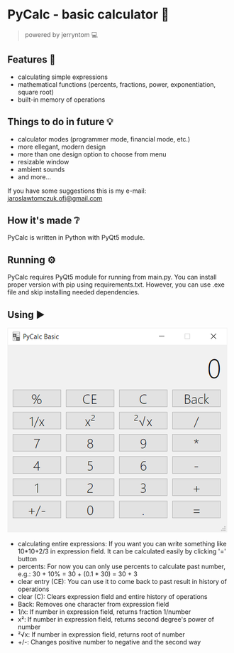 # PyCalc - basic calculator 🧮
> powered by jerryntom 💻
## Features 📝
- calculating simple expressions
- mathematical functions (percents, fractions, power, exponentiation, square root)
- built-in memory of operations  
## Things to do in future 💡
- calculator modes (programmer mode, financial mode, etc.)
- more ellegant, modern design 
- more than one design option to choose from menu 
- resizable window 
- ambient sounds
- and more... 

If you have some suggestions this is my e-mail: jaroslawtomczuk.ofi@gmail.com
## How it's made ❔
PyCalc is written in Python with PyQt5 module. 
## Running ⚙️
PyCalc requires PyQt5 module for running from main.py. You can install proper version with pip using requirements.txt. However, you can use .exe file and skip installing needed dependencies. 
## Using ▶️
![calcWindow](images/calcWindow.png)

- calculating entire expressions: 
If you want you can write something like 10*10+2/3 in expression field. It can be calculated easily by clicking '=' button
- percents: 
For now you can only use percents to calculate past number, 
e.g.: 30 + 10% = 30 + (0.1 * 30) = 30 + 3 
- clear entry (CE):
You can use it to come back to past result in history of operations 
- clear (C):
Clears expression field and entire history of operations
- Back:
Removes one character from expression field 
- 1/x: 
If number in expression field, returns fraction 1/number
- x²:
If number in expression field, returns second degree's power of number 
- ²√x:
If number in expression field, returns root of number 
- +/-:
Changes positive number to negative and the second way
